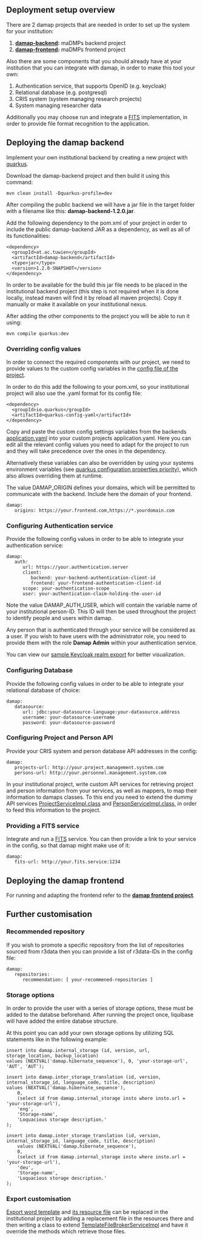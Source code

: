 ## Deployment setup overview

There are 2 damap projects that are needed in order to set up the system for your institution:

1. **[damap-backend](https://github.com/tuwien-csd/damap-backend):** maDMPs backend project
2. **[damap-frontend](https://github.com/tuwien-csd/damap-frontend):** maDMPs frontend project

Also there are some components that you should already have at your institution that you can integrate with damap, 
in order to make this tool your own:

1. Authentication service, that supports OpenID (e.g. keycloak)
2. Relational database (e.g. postgresql)
3. CRIS system (system managing research projects)
4. System managing researcher data

Additionally you may choose run and integrate a [FITS](https://projects.iq.harvard.edu/fits) implementation, 
in order to provide file format recognition to the application.


## Deploying the damap backend

Implement your own institutional backend by creating a new project with [quarkus](https://quarkus.io/).

Download the damap-backend project and then build it using this command:
```
mvn clean install -Dquarkus-profile=dev

```

After compiling the public backend we will have a jar file in the target folder with a filename like this: 
**damap-backend-1.2.0.jar**.

Add the following dependency to the pom.xml of your project in order to include the public damap-backend JAR as a dependency,
as well as all of its functionalities:

    <dependency>
      <groupId>at.ac.tuwien</groupId>
      <artifactId>damap-backend</artifactId>
      <type>jar</type>
      <version>1.2.0-SNAPSHOT</version>
    </dependency>

In order to be available for the build this jar file needs to be placed in the institutional backend project 
(this step is not required when it is done locally, instead maven will find it by reload all maven projects).
Copy it manually or make it available on your institutional nexus.

After adding the other components to the project you will be able to run it using:

   ```
   mvn compile quarkus:dev
   
   ```


### Overriding config values

In order to connect the required components with our project, we need to provide values to the custom config
variables in the [config file of the project](src/main/resources/application.yaml).

In order to do this add the following to your pom.xml, 
so your institutional project will also use the .yaml format for its config file: 

    <dependency>
      <groupId>io.quarkus</groupId>
      <artifactId>quarkus-config-yaml</artifactId>
    </dependency>

Copy and paste the custom config settings variables from the backends 
[application.yaml](src/main/resources/application.yaml) into your custom projects application.yaml.
Here you can edit all the relevant config values you need to adapt for the project to run
and they will take precedence over the ones in the dependency.

Alternatively these variables can also be overridden by using your systems environment variables
(see [quarkus configuration properties priority](https://quarkus.io/guides/config-reference)),
which also allows overriding them at runtime.

The value DAMAP_ORIGIN defines your domains, which will be permitted to communicate with the backend.
Include here the domain of your frontend.
```
damap:
   origins: https://your.frontend.com,https://*.yourdomain.com
```


### Configuring Authentication service

Provide the following config values in order to be able to integrate your authentication service:
```
damap:
   auth:
      url: https://your.authentication.server
      client:
         backend: your-backend-authentication-client-id
         frontend: your-frontend-authentication-client-id
      scope: your-authentication-scope
      user: your-authentication-claim-holding-the-user-id
```

Note the value DAMAP_AUTH_USER, which will contain the variable name of your institutional person-ID. 
This ID will then be used throughout the project to identify people and users within damap.

Any person that is authenticated through your service will be considered as a user. 
If you wish to have users with the administrator role, you need to provide them with the role **Damap Admin** 
within your authentication service. 

You can view our [sample Keycloak realm export](docker/sample-damap-realm-export.json) for better visualization. 


### Configuring Database

Provide the following config values in order to be able to integrate your relational database of choice:
```
damap:
   datasource:
      url: jdbc:your-datasource-language:your-datasource.address
      username: your-datasource-username
      password: your-datasource-password
```

### Configuring Project and Person API
Provide your CRIS system and person database API addresses in the config:
```
damap:
   projects-url: http://your.project.management.system.com
   persons-url: http://your.personnel.management.system.com
```

In your institutional project, write custom API services for retrieving project and person information from your 
services, as well as mappers, to map their information to damaps classes.
To this end you need to extend the dummy API services 
[ProjectServiceImpl.class](src/main/java/at/ac/tuwien/damap/rest/projects/ProjectServiceImpl.java) and 
[PersonServiceImpl.class](src/main/java/at/ac/tuwien/damap/rest/persons/PersonServiceImpl.java),
in order to feed this information to the project.


### Providing a FITS service

Integrate and run a [FITS](https://projects.iq.harvard.edu/fits) service.
You can then provide a link to your service in the config, so that damap might make use of it:
```
damap:
   fits-url: http://your.fits.service:1234
```

## Deploying the damap frontend

For running and adapting the frontend refer to the **[damap frontend project]()**.


## Further customisation

### Recommended repository

If you wish to promote a specific repository from the list of repositories sourced from r3data
then you can provide a list of r3data-IDs in the config file:
```
damap:
   repositories:
      recommendation: [ your-recommened-repositories ]
```

### Storage options

In order to provide the user with a series of storage options, these must be added to the databse beforehand.
After running the project once, liquibase will have added the entire databse structure.

At this point you can add your own storage options by utilizing SQL statements like in the following example:

    insert into damap.internal_storage (id, version, url, storage_location, backup_location)
    values (NEXTVAL('damap.hibernate_sequence'), 0, 'your-storage-url', 'AUT', 'AUT');

    insert into damap.inter_storage_translation (id, version, internal_storage_id, language_code, title, description)
    values (NEXTVAL('damap.hibernate_sequence'),
        0,
        (select id from damap.internal_storage insto where insto.url = 'your-storage-url'),
        'eng',
        'Storage-name',
        'Loquacious storage description.'
    );
    
    insert into damap.inter_storage_translation (id, version, internal_storage_id, language_code, title, description)
        values (NEXTVAL('damap.hibernate_sequence'),
        0,
        (select id from damap.internal_storage insto where insto.url = 'your-storage-url'),
        'deu',
        'Storage-name',
        'Loquacious storage description.'
    );  

### Export customisation

[Export word template](src/main/resources/template/scienceEuropeTemplate.docx) and 
[its resource file](src/main/resources/template/scienceEuropeTemplate.resource) 
can be replaced in the institutional project
by adding a replacement file in the resources there and then writing a class to extend
[TemplateFileBrokerServiceImpl](src/main/java/at/ac/tuwien/damap/conversion/TemplateFileBrokerServiceImpl.java) 
and have it override the methods which retrieve those files.
